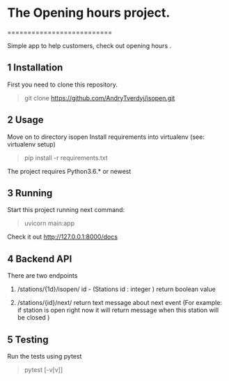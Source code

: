 # The Opening hours project.
==========================

Simple app to help customers, check out opening hours .

1 Installation
---------------
First you need to clone this repository.
>git clone https://github.com/AndryTverdyj/isopen.git

2 Usage
--------

Move on to directory isopen
Install requirements into virtualenv (see: virtualenv setup)

>pip install -r requirements.txt

The project requires Python3.6.* or newest

3 Running
-----------------------
Start this project running next command:

>uvicorn main:app

Check it out http://127.0.0.1:8000/docs

4 Backend API
-----------------

There are two endpoints

1) /stations/{1d}/isopen/
id - (Stations id : integer )
return boolean value

2) /stations/{id}/next/
return text message about next event (For example: if station is open right now it will return message when this station will be closed )

5 Testing
-----------

Run the tests using pytest

> pytest [-v[v]]


